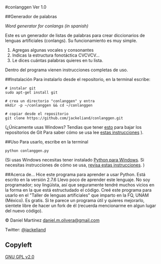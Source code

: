 #conlanggen Ver 1.0 

##Generador de palabras

*Word generator for conlangs (in spanish)*

Este es un generador de listas de palabras para crear diccionarios de lenguas artificiales (conlangs).
Su funcionamiento es muy simple.

1. Agregas algunas vocales y consonantes
2. Indicas la estructura fonotáctica CVCVCV...
3. Le dices cuántas palabras quieres en tu lista.

Dentro del programa vienen instrucciones completas de uso.

##Instalación
Para instalarlo desde el repositorio, en la terminal escribe:

    # instalar git
    sudo apt-get install git

    # crea un directorio "conlanggen" y entra
    mkdir -p ~/conlanggen && cd ~/conlanggen

    # copiar desde el repositorio
    git clone https://github.com/jackeliand/conlanggen.git

(¿Únicamente usas Windows? Tendías que tener [esto](https://windows.github.com/) para bajar los repositorios de Git Para saber cómo se usa lee [estas instrucciones](https://windows.github.com/help.html) ).

##Uso
Para usarlo, escribe en la terminal

    python conlanggen.py

(Si usas Windows necesitas tener instalado [Python para Windows](https://www.python.org/download). Si necesitas instrucciones de cómo se usa, [revisa estas instrucciones](http://learnpythonthehardway.org/book/ex0.html). )

##Acerca de...
Hice este programa para aprender a usar Python. 
Está escrito en la versión 2.7.6
Llevo poco de aprender este lenguaje. No soy programador; soy lingüísta, así que seguramente tendré muchos vicios en la forma en la que está estructudado el código.
Creé este programa para usarlo en el "Taller de lenguas artificiales" que imparto en la FQ, UNAM (México).
Es gratis.
Si te parece un programa útil y quieres mejorarlo, sientete libre de hacer un fork de él (recuerda mencionarme en algun lugar del nuevo código).

&copy; Daniel Martínez <daniel.m.olivera@gmail.com>

Twitter: [@jackeliand](http://twitter.com/JackEliand)

## Copyleft

[GNU GPL v2.0](http://www.gnu.org/licenses/gpl-2.0.txt)
